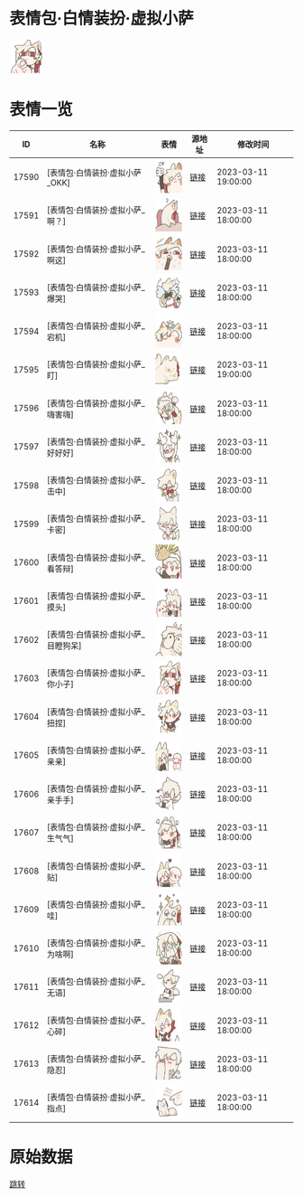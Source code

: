 # 表情包·白情装扮·虚拟小萨

<img src="./cover.png" height="60" alt="cover" />

# 表情一览

|ID|名称|表情|源地址|修改时间|
|----|----|----|----|----|
|17590|[表情包·白情装扮·虚拟小萨_OKK]|<img src="./pic/017590_%5B表情包·白情装扮·虚拟小萨_OKK%5D.png" height="60" alt="OKK"/>|[链接](https://i0.hdslb.com/bfs/garb/756455611995d0d9ca08cc58899d4bf64276e98e.png)|2023-03-11 19:00:00|
|17591|[表情包·白情装扮·虚拟小萨_啊？]|<img src="./pic/017591_%5B表情包·白情装扮·虚拟小萨_啊？%5D.png" height="60" alt="啊？"/>|[链接](https://i0.hdslb.com/bfs/garb/1711e931b0251da85b62d36fef83435f04d40bef.png)|2023-03-11 18:00:00|
|17592|[表情包·白情装扮·虚拟小萨_啊这]|<img src="./pic/017592_%5B表情包·白情装扮·虚拟小萨_啊这%5D.png" height="60" alt="啊这"/>|[链接](https://i0.hdslb.com/bfs/garb/bbe49776a2736bfc2c606e2eb9b4eafc77dcafc9.png)|2023-03-11 18:00:00|
|17593|[表情包·白情装扮·虚拟小萨_爆哭]|<img src="./pic/017593_%5B表情包·白情装扮·虚拟小萨_爆哭%5D.png" height="60" alt="爆哭"/>|[链接](https://i0.hdslb.com/bfs/garb/fe750f1c51747ab4cc000c0df66bdc95ff64e837.png)|2023-03-11 18:00:00|
|17594|[表情包·白情装扮·虚拟小萨_宕机]|<img src="./pic/017594_%5B表情包·白情装扮·虚拟小萨_宕机%5D.png" height="60" alt="宕机"/>|[链接](https://i0.hdslb.com/bfs/garb/40d28032891c5dcfb9c896bd582f882d6bed5590.png)|2023-03-11 18:00:00|
|17595|[表情包·白情装扮·虚拟小萨_盯]|<img src="./pic/017595_%5B表情包·白情装扮·虚拟小萨_盯%5D.png" height="60" alt="盯"/>|[链接](https://i0.hdslb.com/bfs/garb/1ce8cc3f7da1c98ac639a97f01233230e0ad08a9.png)|2023-03-11 19:00:00|
|17596|[表情包·白情装扮·虚拟小萨_嗨害嗨]|<img src="./pic/017596_%5B表情包·白情装扮·虚拟小萨_嗨害嗨%5D.png" height="60" alt="嗨害嗨"/>|[链接](https://i0.hdslb.com/bfs/garb/c58b914e91a06bb63f839300d8aad76b5df557d2.png)|2023-03-11 18:00:00|
|17597|[表情包·白情装扮·虚拟小萨_好好好]|<img src="./pic/017597_%5B表情包·白情装扮·虚拟小萨_好好好%5D.png" height="60" alt="好好好"/>|[链接](https://i0.hdslb.com/bfs/garb/01bd3393e80266a7e6a271f2d10fe70d7b8a0766.png)|2023-03-11 18:00:00|
|17598|[表情包·白情装扮·虚拟小萨_击中]|<img src="./pic/017598_%5B表情包·白情装扮·虚拟小萨_击中%5D.png" height="60" alt="击中"/>|[链接](https://i0.hdslb.com/bfs/garb/4c9f4e4b46b1cdd408382dfb40117ca30cb3c94f.png)|2023-03-11 18:00:00|
|17599|[表情包·白情装扮·虚拟小萨_卡密]|<img src="./pic/017599_%5B表情包·白情装扮·虚拟小萨_卡密%5D.png" height="60" alt="卡密"/>|[链接](https://i0.hdslb.com/bfs/garb/26c5a71b40ab6148dfe18e023cb9db3568dc3376.png)|2023-03-11 18:00:00|
|17600|[表情包·白情装扮·虚拟小萨_看答辩]|<img src="./pic/017600_%5B表情包·白情装扮·虚拟小萨_看答辩%5D.png" height="60" alt="看答辩"/>|[链接](https://i0.hdslb.com/bfs/garb/a9040d0bcb8970c4ad83057fcd7e272b778f57c1.png)|2023-03-11 18:00:00|
|17601|[表情包·白情装扮·虚拟小萨_摸头]|<img src="./pic/017601_%5B表情包·白情装扮·虚拟小萨_摸头%5D.png" height="60" alt="摸头"/>|[链接](https://i0.hdslb.com/bfs/garb/7047d6e64223be23f6acca1c67657b082a85d2e2.png)|2023-03-11 18:00:00|
|17602|[表情包·白情装扮·虚拟小萨_目瞪狗呆]|<img src="./pic/017602_%5B表情包·白情装扮·虚拟小萨_目瞪狗呆%5D.png" height="60" alt="目瞪狗呆"/>|[链接](https://i0.hdslb.com/bfs/garb/e6a469eeac71d41f7c9b9f434f8a713b4c443236.png)|2023-03-11 18:00:00|
|17603|[表情包·白情装扮·虚拟小萨_你小子]|<img src="./pic/017603_%5B表情包·白情装扮·虚拟小萨_你小子%5D.png" height="60" alt="你小子"/>|[链接](https://i0.hdslb.com/bfs/garb/e046bae5aa3923fd0156136beeb8a934d913c6a2.png)|2023-03-11 18:00:00|
|17604|[表情包·白情装扮·虚拟小萨_扭捏]|<img src="./pic/017604_%5B表情包·白情装扮·虚拟小萨_扭捏%5D.png" height="60" alt="扭捏"/>|[链接](https://i0.hdslb.com/bfs/garb/ac80afa4430db94f933bf4cd83dc29b095b1d098.png)|2023-03-11 18:00:00|
|17605|[表情包·白情装扮·虚拟小萨_亲亲]|<img src="./pic/017605_%5B表情包·白情装扮·虚拟小萨_亲亲%5D.png" height="60" alt="亲亲"/>|[链接](https://i0.hdslb.com/bfs/garb/bc7b4fb1d064c448ab2069b222c8ac99f981cb0e.png)|2023-03-11 18:00:00|
|17606|[表情包·白情装扮·虚拟小萨_亲手手]|<img src="./pic/017606_%5B表情包·白情装扮·虚拟小萨_亲手手%5D.png" height="60" alt="亲手手"/>|[链接](https://i0.hdslb.com/bfs/garb/2d976d6c819c95a045411243177deb5a4cb92b45.png)|2023-03-11 18:00:00|
|17607|[表情包·白情装扮·虚拟小萨_生气气]|<img src="./pic/017607_%5B表情包·白情装扮·虚拟小萨_生气气%5D.png" height="60" alt="生气气"/>|[链接](https://i0.hdslb.com/bfs/garb/3165cfd29625a642cfb556bdf269f48599f1cfb7.png)|2023-03-11 18:00:00|
|17608|[表情包·白情装扮·虚拟小萨_贴]|<img src="./pic/017608_%5B表情包·白情装扮·虚拟小萨_贴%5D.png" height="60" alt="贴"/>|[链接](https://i0.hdslb.com/bfs/garb/b16417b6a219f9c93122790ad49ece9b7aa26e00.png)|2023-03-11 18:00:00|
|17609|[表情包·白情装扮·虚拟小萨_哇]|<img src="./pic/017609_%5B表情包·白情装扮·虚拟小萨_哇%5D.png" height="60" alt="哇"/>|[链接](https://i0.hdslb.com/bfs/garb/aed93a15a216e6ca2f7874ac8d337bbf851cd4e0.png)|2023-03-11 18:00:00|
|17610|[表情包·白情装扮·虚拟小萨_为啥啊]|<img src="./pic/017610_%5B表情包·白情装扮·虚拟小萨_为啥啊%5D.png" height="60" alt="为啥啊"/>|[链接](https://i0.hdslb.com/bfs/garb/9c14a7f2373bb3533a140f716da6bdd930d3e378.png)|2023-03-11 18:00:00|
|17611|[表情包·白情装扮·虚拟小萨_无语]|<img src="./pic/017611_%5B表情包·白情装扮·虚拟小萨_无语%5D.png" height="60" alt="无语"/>|[链接](https://i0.hdslb.com/bfs/garb/b2087d577af363188ac94323a8cfa4380ad29fd8.png)|2023-03-11 18:00:00|
|17612|[表情包·白情装扮·虚拟小萨_心碎]|<img src="./pic/017612_%5B表情包·白情装扮·虚拟小萨_心碎%5D.png" height="60" alt="心碎"/>|[链接](https://i0.hdslb.com/bfs/garb/506f93f19a27edab3df38d716d1995d40e315e17.png)|2023-03-11 18:00:00|
|17613|[表情包·白情装扮·虚拟小萨_隐忍]|<img src="./pic/017613_%5B表情包·白情装扮·虚拟小萨_隐忍%5D.png" height="60" alt="隐忍"/>|[链接](https://i0.hdslb.com/bfs/garb/babb1a7e42f7896613edfc3900f79d20f19f9f95.png)|2023-03-11 18:00:00|
|17614|[表情包·白情装扮·虚拟小萨_指点]|<img src="./pic/017614_%5B表情包·白情装扮·虚拟小萨_指点%5D.png" height="60" alt="指点"/>|[链接](https://i0.hdslb.com/bfs/garb/e7fc2f5bf815f230097e792728eb29f846211c20.png)|2023-03-11 18:00:00|

# 原始数据

[跳转](./raw.json)

